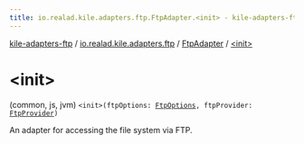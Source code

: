 ```yaml
---
title: io.realad.kile.adapters.ftp.FtpAdapter.<init> - kile-adapters-ftp
---
```


[kile-adapters-ftp](../../index.html) / [io.realad.kile.adapters.ftp](../index.html) / [FtpAdapter](index.html) / [&lt;init&gt;](./-init-.html)

# &lt;init&gt;

(common, js, jvm) `<init>(ftpOptions: `[`FtpOptions`](../-ftp-options/index.html)`, ftpProvider: `[`FtpProvider`](../-ftp-provider/index.html)`)`

An adapter for accessing the file system via FTP.

